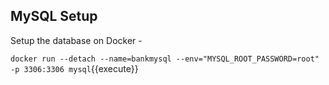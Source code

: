 ## MySQL Setup

Setup the database on Docker -

`docker run --detach --name=bankmysql --env="MYSQL_ROOT_PASSWORD=root" -p 3306:3306 mysql`{{execute}}

